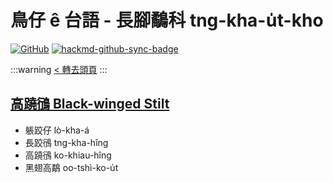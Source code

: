 # 鳥仔 ê 台語 - 長腳鷸科 tng-kha-u̍t-kho

[![GitHub](https://img.shields.io/badge/GitHub-black?logo=github)](https://github.com/siansiansu/tsiau-a-e-mia)
[![hackmd-github-sync-badge](https://hackmd.io/b4YWYDiFSfeRZPZdYUssFQ/badge)](https://hackmd.io/b4YWYDiFSfeRZPZdYUssFQ)

:::warning
[< 轉去頭頁](https://hackmd.io/@siansiansu/Hy4VzNvha)
:::

## [高蹺鴴 Black-winged Stilt](https://www.instagram.com/siansiansu/)

- 躼跤仔 lò-kha-á
- 長跤鴴 tng-kha-hîng
- 高蹺鴴 ko-khiau-hîng
- 黑翅高鷸 oo-tshì-ko-u̍t
